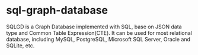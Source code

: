 # sql-graph-database
SQLGD is a Graph Database implemented with SQL, base on JSON data type and Common Table Expression(CTE). It can be used for most relational database, including MySQL, PostgreSQL, Microsoft SQL Server, Oracle and SQLite, etc.
